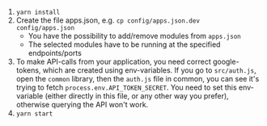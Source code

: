 1. `yarn install`
2. Create the file apps.json, e.g. `cp config/apps.json.dev config/apps.json`
   - You have the possibility to add/remove modules from `apps.json`
   - The selected modules have to be running at the specified endpoints/ports
3. To make API-calls from your application, you need correct google-tokens, which are created using env-variables. If you go to `src/auth.js`, open the `common` library, then the `auth.js` file in common, you can see it's trying to fetch `process.env.API_TOKEN_SECRET`. You need to set this env-variable (either directly in this file, or any other way you prefer), otherwise querying the API won't work. 
4. `yarn start`
